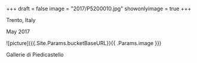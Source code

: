 +++
draft = false
image = "2017/P5200010.jpg"
showonlyimage = true
+++

Trento, Italy

May 2017
<!--more-->
![picture]({{.Site.Params.bucketBaseURL}}{{ .Params.image }})

Gallerie di Piedicastello
